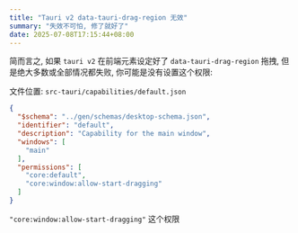 ```yaml
---
title: "Tauri v2 data-tauri-drag-region 无效"
summary: "失效不可怕, 修了就好了"
date: 2025-07-08T17:15:44+08:00
---
```

简而言之, 如果 `tauri v2` 在前端元素设定好了 `data-tauri-drag-region` 拖拽, 但是绝大多数或全部情况都失败, 你可能是没有设置这个权限:

文件位置: `src-tauri/capabilities/default.json`

```json
{
  "$schema": "../gen/schemas/desktop-schema.json",
  "identifier": "default",
  "description": "Capability for the main window",
  "windows": [
    "main"
  ],
  "permissions": [
    "core:default",
    "core:window:allow-start-dragging"
  ]
}
```

`"core:window:allow-start-dragging"` 这个权限
